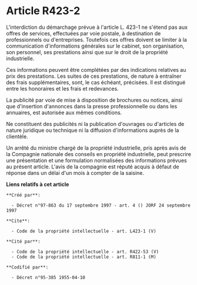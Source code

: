 # Article R423-2

L'interdiction du démarchage prévue à l'article L. 423-1 ne s'étend pas aux offres de services, effectuées par voie postale,
à destination de professionnels ou d'entreprises. Toutefois ces offres doivent se limiter à la communication d'informations
générales sur le cabinet, son organisation, son personnel, ses prestations ainsi que sur le droit de la propriété
industrielle. 

Ces informations peuvent être complétées par des indications relatives au prix des prestations. Les suites de ces
prestations, de nature à entraîner des frais supplémentaires, sont, le cas échéant, précisées. Il est distingué entre les
honoraires et les frais et redevances. 

La publicité par voie de mise à disposition de brochures ou notices, ainsi que d'insertion d'annonces dans la presse
professionnelle ou dans les annuaires, est autorisée aux mêmes conditions. 

Ne constituent des publicités ni la publication d'ouvrages ou d'articles de nature juridique ou technique ni la diffusion
d'informations auprès de la clientèle. 

Un arrêté du ministre chargé de la propriété industrielle, pris après avis de la Compagnie nationale des conseils en
propriété industrielle, peut prescrire une présentation et une formulation normalisées des informations prévues au présent
article. L'avis de la compagnie est réputé acquis à défaut de réponse dans un délai d'un mois à compter de la saisine.

**Liens relatifs à cet article**

	**Créé par**:

	  - Décret n°97-863 du 17 septembre 1997 - art. 4 () JORF 24 septembre 1997

	**Cite**:

	  - Code de la propriété intellectuelle - art. L423-1 (V)

	**Cité par**:

	  - Code de la propriété intellectuelle - art. R422-53 (V)
	  - Code de la propriété intellectuelle - art. R811-1 (M)

	**Codifié par**:

	  - Décret n°95-385 1955-04-10
